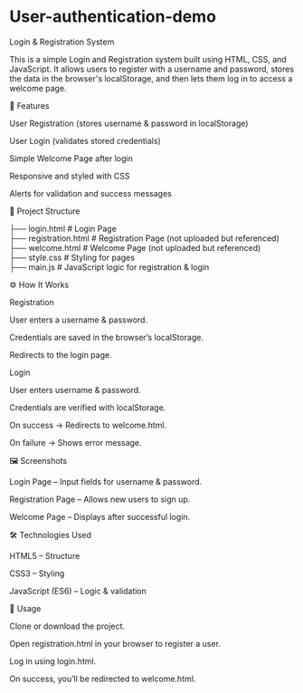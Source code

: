 # User-authentication-demo

Login & Registration System

This is a simple Login and Registration system built using HTML, CSS, and JavaScript. It allows users to register with a username and password, stores the data in the browser's localStorage, and then lets them log in to access a welcome page.

🚀 Features

User Registration (stores username & password in localStorage)

User Login (validates stored credentials)

Simple Welcome Page after login

Responsive and styled with CSS

Alerts for validation and success messages

📂 Project Structure

├── login.html        # Login Page  
├── registration.html # Registration Page (not uploaded but referenced)  
├── welcome.html      # Welcome Page (not uploaded but referenced)  
├── style.css         # Styling for pages  
├── main.js           # JavaScript logic for registration & login  

⚙️ How It Works

Registration

User enters a username & password.

Credentials are saved in the browser’s localStorage.

Redirects to the login page.

Login

User enters username & password.

Credentials are verified with localStorage.

On success → Redirects to welcome.html.

On failure → Shows error message.

🖼️ Screenshots

Login Page – Input fields for username & password.

Registration Page – Allows new users to sign up.

Welcome Page – Displays after successful login.

🛠️ Technologies Used

HTML5 – Structure

CSS3 – Styling

JavaScript (ES6) – Logic & validation

📌 Usage

Clone or download the project.

Open registration.html in your browser to register a user.

Log in using login.html.

On success, you’ll be redirected to welcome.html.
